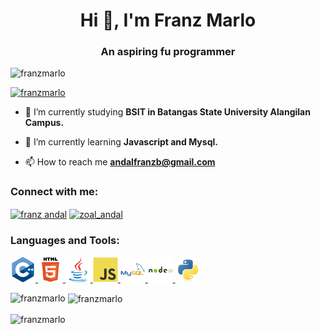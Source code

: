 <h1 align="center">Hi 👋, I'm Franz Marlo</h1>
<h3 align="center">An aspiring fu programmer</h3>

<p align="left"> <img src="https://komarev.com/ghpvc/?username=franzmarlo&label=Profile%20views&color=0e75b6&style=flat" alt="franzmarlo" /> </p>

<p align="left"> <a href="https://github.com/ryo-ma/github-profile-trophy"><img src="https://github-profile-trophy.vercel.app/?username=franzmarlo" alt="franzmarlo" /></a> </p>

- 🔭 I’m currently studying **BSIT in Batangas State University Alangilan Campus.**

- 🌱 I’m currently learning **Javascript and Mysql.**

- 📫 How to reach me **andalfranzb@gmail.com**

<h3 align="left">Connect with me:</h3>
<p align="left">
<a href="https://fb.com/franz andal" target="blank"><img align="center" src="https://raw.githubusercontent.com/rahuldkjain/github-profile-readme-generator/master/src/images/icons/Social/facebook.svg" alt="franz andal" height="30" width="40" /></a>
<a href="https://instagram.com/zoal_andal" target="blank"><img align="center" src="https://raw.githubusercontent.com/rahuldkjain/github-profile-readme-generator/master/src/images/icons/Social/instagram.svg" alt="zoal_andal" height="30" width="40" /></a>
</p>

<h3 align="left">Languages and Tools:</h3>
<p align="left"> <a href="https://www.w3schools.com/cpp/" target="_blank" rel="noreferrer"> <img src="https://raw.githubusercontent.com/devicons/devicon/master/icons/cplusplus/cplusplus-original.svg" alt="cplusplus" width="40" height="40"/> </a> <a href="https://www.w3.org/html/" target="_blank" rel="noreferrer"> <img src="https://raw.githubusercontent.com/devicons/devicon/master/icons/html5/html5-original-wordmark.svg" alt="html5" width="40" height="40"/> </a> <a href="https://www.java.com" target="_blank" rel="noreferrer"> <img src="https://raw.githubusercontent.com/devicons/devicon/master/icons/java/java-original.svg" alt="java" width="40" height="40"/> </a> <a href="https://developer.mozilla.org/en-US/docs/Web/JavaScript" target="_blank" rel="noreferrer"> <img src="https://raw.githubusercontent.com/devicons/devicon/master/icons/javascript/javascript-original.svg" alt="javascript" width="40" height="40"/> </a> <a href="https://www.mysql.com/" target="_blank" rel="noreferrer"> <img src="https://raw.githubusercontent.com/devicons/devicon/master/icons/mysql/mysql-original-wordmark.svg" alt="mysql" width="40" height="40"/> </a> <a href="https://nodejs.org" target="_blank" rel="noreferrer"> <img src="https://raw.githubusercontent.com/devicons/devicon/master/icons/nodejs/nodejs-original-wordmark.svg" alt="nodejs" width="40" height="40"/> </a> <a href="https://www.python.org" target="_blank" rel="noreferrer"> <img src="https://raw.githubusercontent.com/devicons/devicon/master/icons/python/python-original.svg" alt="python" width="40" height="40"/> </a> </p>

<p><img align="left" src="https://github-readme-stats.vercel.app/api/top-langs?username=franzmarlo&show_icons=true&locale=en&layout=compact" alt="franzmarlo" /></p>

<p>&nbsp;<img align="center" src="https://github-readme-stats.vercel.app/api?username=franzmarlo&show_icons=true&locale=en" alt="franzmarlo" /></p>

<p><img align="center" src="https://github-readme-streak-stats.herokuapp.com/?user=franzmarlo&" alt="franzmarlo" /></p>
